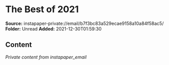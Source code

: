 # The Best of 2021

**Source:** instapaper-private://email/b7f3bc83a529ecae9158a10a84f58ac5/
**Folder:** Unread
**Added:** 2021-12-30T01:59:30




## Content
*Private content from instapaper_email*
